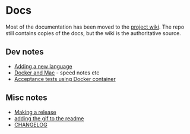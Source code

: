 # Docs

Most of the documentation has been moved to the [project wiki](https://github.com/jzohrab/lute/wiki).  The repo still contains copies of the docs, but the wiki is the authoritative source.

## Dev notes

* [Adding a new language](./adding_a_language.md)
* [Docker and Mac](./docker_and_mac.md) - speed notes etc
* [Acceptance tests using Docker container](./docker_acceptance_tests.md)

## Misc notes

* [Making a release](./making_a_release.md)
* [adding the gif to the readme](./adding_readme_gif.md)
* [CHANGELOG](./CHANGELOG.md)
